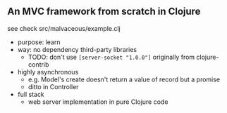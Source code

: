 ## An MVC framework from scratch in Clojure

see check src/malvaceous/example.clj

* purpose: learn
* way: no dependency third-party libraries
    * TODO: don't use `[server-socket "1.0.0"]` originally from clojure-contrib
* highly asynchronous
    * e.g. Model's create doesn't return a value of record but a promise
    * ditto in Controller
* full stack
    * web server implementation in pure Clojure code
